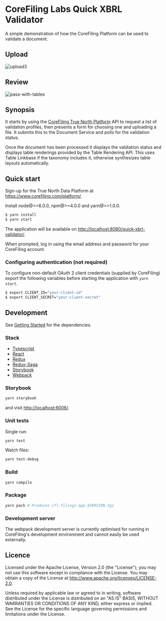 # CoreFiling Labs Quick XBRL Validator

A simple demonstration of how the CoreFiling Platform can be used to validate a document.

## Upload

![upload3](https://user-images.githubusercontent.com/1489182/31607189-5a9ce7ea-b263-11e7-8233-c394db384606.png)

## Review

![pass-with-tables](https://user-images.githubusercontent.com/1489182/31607196-602adff0-b263-11e7-8846-4f8df0793487.PNG)


## Synopsis

It starts by using the [CoreFiling True North Platform][] API to request a list of validation
profiles, then presents a form for choosing one and uploading a file. It submits this
to the Document Service and polls for the validation status.

Once the document has been processed it displays the valdiation status
and displays table renderings provided by the Table Rendering API.
This uses Table Linkbase if the taxonomy includes it, otherwise
synthesizes table layouts automatically.

  [CoreFiling True North Platform]: https://www.corefiling.com/products/true-north/

## Quick start

Sign-up for the True North Data Platform at <https://www.corefiling.com/platform/>.

Install node@>=6.0.0, npm@>=4.0.0 and yarn@>=1.0.0.

```bash
$ yarn install
$ yarn start
```

The application will be available on <http://localhost:8080/quick-xbrl-validator/>.

When prompted, log in using the email address and password for your CoreFiling account.

### Configuring authentication (not required)

To configure non-default OAuth 2 client credentials (supplied by CoreFiling)
export the following variables before starting the application with `yarn start`.

```bash
$ export CLIENT_ID="your-client-id"
$ export CLIENT_SECRET="your-client-secret"
```

## Development

See [Getting Started](#getting-started) for the dependencies.

### Stack

- [Typescript](https://github.com/Microsoft/TypeScript)
- [React](https://github.com/facebook/react)
- [Redux](http://redux.js.org/)
- [Redux-Saga](https://redux-saga.js.org/)
- [Storybook](https://storybook.js.org)
- [Webpack](https://github.com/webpack/webpack)

### Storybook

```bash
yarn storybook
```

and visit <http://localhost:6006/>.

### Unit tests

Single run:

```bash
yarn test
```

Watch files:

```bash
yarn test-debug
```

### Build

```bash
yarn compile
```

### Package

```bash
yarn pack # Produces cfl-filings-app-$VERSION.tgz
```

### Development server

The webpack development server is currently optimised for running in CoreFiling's
development environment and cannot easily be used externally.

## Licence

Licensed under the Apache License, Version 2.0 (the "License");
you may not use this software except in compliance with the License.
You may obtain a copy of the License at <http://www.apache.org/licenses/LICENSE-2.0>.

Unless required by applicable law or agreed to in writing, software
distributed under the License is distributed on an "AS IS" BASIS,
WITHOUT WARRANTIES OR CONDITIONS OF ANY KIND, either express or implied.
See the License for the specific language governing permissions and
limitations under the License.
